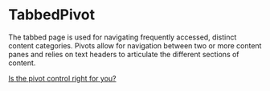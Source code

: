 ﻿# TabbedPivot

The tabbed page is used for navigating frequently accessed, distinct content categories. Pivots allow for navigation between two or more content panes and relies on text headers to articulate the different sections of content.

[Is the pivot control right for you?](https://docs.microsoft.com/windows/uwp/design/controls-and-patterns/pivot)